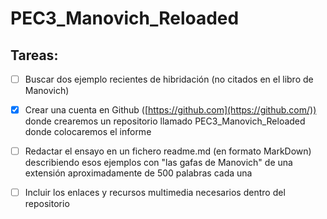 # PEC3_Manovich_Reloaded

## Tareas:

- [ ]  Buscar dos ejemplo recientes de hibridación (no citados en el libro de Manovich)

- [x]  Crear una cuenta en Github ([https://github.com](https://github.com/)) donde crearemos un repositorio llamado PEC3_Manovich_Reloaded donde colocaremos el informe

 - [ ] Redactar el ensayo en un fichero readme.md (en formato MarkDown) describiendo esos ejemplos con "las gafas de Manovich" de una extensión aproximadamente de 500 palabras cada una

 - [ ] Incluir los enlaces y recursos multimedia necesarios dentro del repositorio

